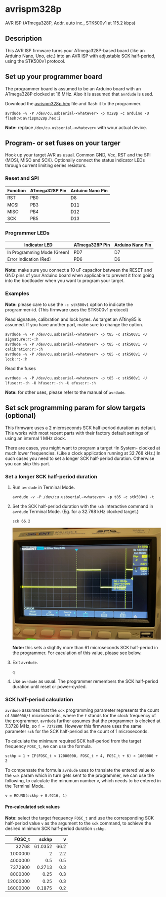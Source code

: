 # avrispm328p
AVR ISP (ATmega328P, Addr. auto inc., STK500v1 at 115.2 kbps)

## Description

This AVR ISP firmware turns your ATmega328P-based board (like an Arduino Nano, Uno, etc.) into an AVR ISP with adjustable SCK half-period, using the STK500v1 protocol.

## Set up your programmer board

The programmer board is assumed to be an Arduino board with an ATmega328P clocked at 16 MHz. Also it is assumed that `avrdude` is used.

Download the [avrispm328p.hex](https://raw.githubusercontent.com/imrehorvath/avrispm328p/main/avrispm328p.hex) file and flash it to the programmer.
```
avrdude -v -P /dev/cu.usbserial-<whatever> -p m328p -c arduino -U flash:w:avrispm328p.hex:i
```

**Note:** replace `/dev/cu.usbserial-<whatever>` with wour actual device.

## Program- or set fuses on your targer

Hook up your target AVR as usual. Common GND, Vcc, RST and the SPI (MOSI, MISO and SCK). Optionally connect the status indicator LEDs through current limiting series resistors.

### Reset and SPI

| Function | ATmega328P Pin | Arduino Nano Pin |
| -------- | -------------- | ---------------- |
| RST      | PB0            | D8               |
| MOSI     | PB3            | D11              |
| MISO     | PB4            | D12              |
| SCK      | PB5            | D13              |

### Programmer LEDs

| Indicator LED               | ATmega328P Pin | Arduino Nano Pin |
| --------------------------- | -------------- | ---------------- |
| In Programming Mode (Green) | PD7            | D7               |
| Error Indication (Red)      | PD6            | D6               |

**Note:** make sure you connect a 10 uF capacitor between the RESET and GND pins of your Arduino board when applicable to prevent it from going into the bootloader when you want to program your target.

### Examples

**Note:** please care to use the `-c stk500v1` option to indicate the programmer-id. (This firmware uses the STK500v1 protocol)

Read signature, calibration and lock bytes. As target an ATtiny85 is assumed. If you have another part, make sure to change the option.

```
avrdude -v -P /dev/cu.usbserial-<whatever> -p t85 -c stk500v1 -U signature:r:-:h
avrdude -v -P /dev/cu.usbserial-<whatever> -p t85 -c stk500v1 -U calibration:r:-:h
avrdude -v -P /dev/cu.usbserial-<whatever> -p t85 -c stk500v1 -U lock:r:-:h
```

Read the fuses

```
avrdude -v -P /dev/cu.usbserial-<whatever> -p t85 -c stk500v1 -U lfuse:r:-:h -U hfuse:r:-:h -U efuse:r:-:h
```

**Note:** for other uses, please refer to the manual of `avrdude`.

## Set sck programming param for slow targets (optional)

This firmware uses a 2 microseconds SCK half-period duration as default. This works with most recent parts with their factory default settings of using an internal 1 MHz clock.

There are cases, you might want to program a target -In System- clocked at much lower frequencies. (Like a clock application running at 32.768 kHz.) In such cases you need to set a longer SCK half-period duration. Otherwise you can skip this part.

### Set a longer SCK half-period duration

1. Run `avrdude` in Terminal Mode.

   ```
   avrdude -v -P /dev/cu.usbserial-<whatever> -p t85 -c stk500v1 -t
   ```

2. Set the SCK half-period duration with the `sck` interactive command in `avrdude` Terminal Mode. (Eg. for a 32.768 kHz clocked target.)

   ```
   sck 66.2
   ```

   ![sck 66.2 on scope](https://raw.githubusercontent.com/imrehorvath/avrispm328p/main/sck_66.2.jpeg "sck 66.2 half-period")

   **Note:** this sets a slightly more than 61 microseconds SCK half-period in the programmer. For caculation of this value, please see below.

3. Exit `avrdude`.

   ```
   q
   ```

4. Use `avrdude` as usual. The programmer remembers the SCK half-period duration until reset or power-cycled.

### SCK half-period calculation

`avrdude` assumes that the `sck` programming parameter represents the count of `8000000/f` microseconds, where the `f` stands for the clock frequency of the programmer. `avrdude` further assumes that the programmer is clocked at 7.3728 MHz, so `f = 7372800`. However this firmware uses the same parameter `sck` for the SCK half-period as the count of 1 microseconds.

To calculate the minimum required SCK half-period from the target frequency `FOSC_t`, we can use the formula.

```
sckhp = 1 ÷ IF(FOSC_t < 12000000, FOSC_t ÷ 4, FOSC_t ÷ 6) × 1000000 ÷ 2
```

To compensate the formula `avrdude` uses to translate the entered value to the `sck` param which in turn gets sent to the programmer, we can use the following, to calculate the minumum number `v`, which needs to be entered in the Terminal Mode.

```
v = ROUND(sckhp ÷ 0.9216, 1)
```

#### Pre-calculated sck values

**Note:** select the target frequency `FOSC_t` and use the corresponding SCK half-period value `v` as the argument to the `sck` command, to achieve the desired minimum SCK half-period duration `sckhp`.

| FOSC_t   | sckhp   | v    |
| -------: | ------: | ---: |
| 32768    | 61.0352 | 66.2 |
| 1000000  | 2       | 2.2  |
| 4000000  | 0.5     | 0.5  |
| 7372800  | 0.2713  | 0.3  |
| 8000000  | 0.25    | 0.3  |
| 12000000 | 0.25    | 0.3  |
| 16000000 | 0.1875  | 0.2  |
